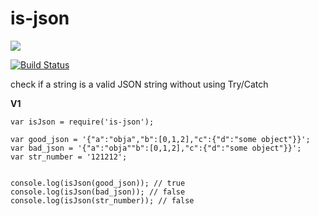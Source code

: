 # is-json

<a href="https://nodei.co/npm/is-json/"><img src="https://nodei.co/npm/is-json.png?downloads=true"></a>

[![Build Status](https://travis-ci.org/joaquimserafim/is-json.png?branch=master)](https://travis-ci.org/joaquimserafim/is-json)


check if a string is a valid JSON string without using Try/Catch



**V1**

    var isJson = require('is-json');
    
    var good_json = '{"a":"obja","b":[0,1,2],"c":{"d":"some object"}}';
    var bad_json = '{"a":"obja""b":[0,1,2],"c":{"d":"some object"}}';
    var str_number = '121212';
    
    
	console.log(isJson(good_json)); // true
	console.log(isJson(bad_json)); // false
	console.log(isJson(str_number)); // false